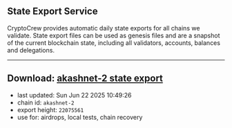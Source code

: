 ## State Export Service
CryptoCrew provides automatic daily state exports for all chains we validate. State export files can be used as genesis files and are a snapshot of the current blockchain state, including all validators, accounts, balances and delegations.

---
**Download: [akashnet-2 state export](https://dl-eu2.ccvalidators.com/SERVICE/akash/akashnet-2_export_22075561.json)**
---

- last updated: Sun Jun 22 2025 10:49:26
- chain id: `akashnet-2`
- export height: `22075561`
- use for: airdrops, local tests, chain recovery
